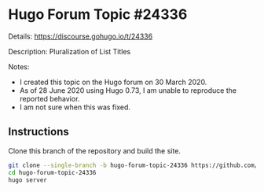 # Hugo Forum Topic #24336

Details: <https://discourse.gohugo.io/t/24336>

Description: Pluralization of List Titles

Notes:

- I created this topic on the Hugo forum on 30 March 2020.
- As of 28 June 2020 using Hugo 0.73, I am unable to reproduce the reported behavior.
- I am not sure when this was fixed.

## Instructions

Clone this branch of the repository and build the site.

```bash
git clone --single-branch -b hugo-forum-topic-24336 https://github.com/jmooring/hugo-testing hugo-forum-topic-24336
cd hugo-forum-topic-24336
hugo server
```

